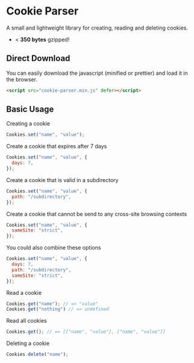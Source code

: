 # Cookie Parser
A small and lightweight library for creating, reading and deleting cookies.

* < **350 bytes** gzipped!

## Direct Download
You can easily download the javascript (minified or prettier) and load it in the browser.

```html
<script src="cookie-parser.min.js" defer></script>
```

## Basic Usage
Creating a cookie
```Javascript
Cookies.set("name", "value");
```

Create a cookie that expires after 7 days
```Javascript
Cookies.set("name", "value", {
  days: 7,
});
```

Create a cookie that is valid in a subdirectory
```Javascript
Cookies.set("name", "value", {
  path: "/subdirectory",
});
```

Create a cookie that cannot be send to any cross-site browsing contexts
```Javascript
Cookies.set("name", "value", {
  sameSite: "strict",
});
```

You could also combine these options
```Javascript
Cookies.set("name", "value", {
  days: 7,
  path: "/subdirectory",
  sameSite: "strict",
});
```

Read a cookie
```Javascript
Cookies.get("name"); // => "value"
Cookies.get("nothing") // => undefined
```

Read all cookies
```Javascript
Cookies.get(); // => [["name", "value"], ["name", "value"]]
```

Deleting a cookie
```Javascript
Cookies.delete("name");
```
